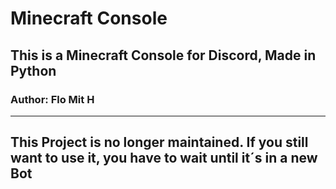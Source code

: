 # Minecraft Console
## This is a Minecraft Console for Discord, Made in Python
### Author: Flo Mit H

<hr>

## This Project is no longer maintained. If you still want to use it, you have to wait until it´s in a new Bot

